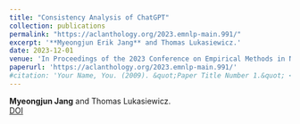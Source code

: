 ```yaml
---
title: "Consistency Analysis of ChatGPT"
collection: publications
permalink: "https://aclanthology.org/2023.emnlp-main.991/"
excerpt: '**Myeongjun Erik Jang** and Thomas Lukasiewicz.'
date: 2023-12-01
venue: 'In Proceedings of the 2023 Conference on Empirical Methods in Natural Language Processing (EMNLP 2023), Singapore'
paperurl: 'https://aclanthology.org/2023.emnlp-main.991/'
#citation: 'Your Name, You. (2009). &quot;Paper Title Number 1.&quot; <i>Journal 1</i>. 1(1).'
---
```

**Myeongjun Jang** and Thomas Lukasiewicz.  
[DOI](https://aclanthology.org/2023.emnlp-main.991/)


